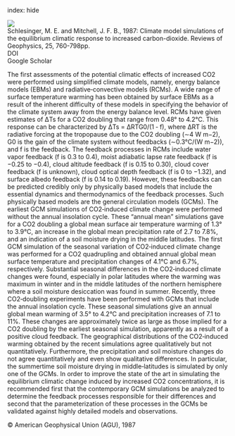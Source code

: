 index: hide

<div class="Citation">
    <div class="Citation-thumb CitationThumb-linked"  data-href="https://doi.org/10.1029/rg025i004p00760">
      <img src="https://static.claimspace.cloud/climate-study-static/refs/thumbs/9/Schlesinger_and_Mitchell_1987-thumb.png" />
    </div>

  <div class="Citation-body">
    <div class="Citation-text">Schlesinger, M. E. and Mitchell, J. F. B., 1987: Climate model simulations of the equilibrium climatic response to increased carbon-dioxide. <span class="Article-journal">Reviews of Geophysics, </span><span class="Article-volume">25, </span>760-798pp.</div>
    <div class="Citation-links">
      <div class="CitationLink" data-href="https://doi.org/10.1029/rg025i004p00760">
        <div class="CitationLink-icon CitationLink-Doi"></div>
        <div class="CitationLink-text">DOI</div>
      </div>
      <div class="CitationLink" data-href="https://scholar.google.com/scholar?q=10.1029/rg025i004p00760">
        <div class="CitationLink-icon CitationLink-Scholar"></div>
        <div class="CitationLink-text">Google Scholar</div>
      </div>
    </div>
  </div>
</div>

The first assessments of the potential climatic effects of increased CO2 were performed using simplified climate models, namely, energy balance models (EBMs) and radiative‐convective models (RCMs). A wide range of surface temperature warming has been obtained by surface EBMs as a result of the inherent difficulty of these models in specifying the behavior of the climate system away from the energy balance level. RCMs have given estimates of ΔTs for a CO2 doubling that range from 0.48° to 4.2°C. This response can be characterized by ΔTs = ΔRTG0/(1 ‐ f), where ΔRT is the radiative forcing at the tropopause due to the CO2 doubling (∼4 W m−2), G0 is the gain of the climate system without feedbacks (∼0.3°C/(W m−2)), and f is the feedback. The feedback processes in RCMs include water vapor feedback (f is 0.3 to 0.4), moist adiabatic lapse rate feedback (f is −0.25 to −0.4), cloud altitude feedback (f is 0.15 to 0.30), cloud cover feedback (f is unknown), cloud optical depth feedback (f is 0 to −1.32), and surface albedo feedback (f is 0.14 to 0.19). However, these feedbacks can be predicted credibly only by physically based models that include the essential dynamics and thermodynamics of the feedback processes. Such physically based models are the general circulation models (GCMs). The earliest GCM simulations of CO2‐induced climate change were performed without the annual insolation cycle. These “annual mean” simulations gave for a CO2 doubling a global mean surface air temperature warming of 1.3° to 3.9°C, an increase in the global mean precipitation rate of 2.7 to 7.8%, and an indication of a soil moisture drying in the middle latitudes. The first GCM simulation of the seasonal variation of CO2‐induced climate change was performed for a CO2 quadrupling and obtained annual global mean surface temperature and precipitation changes of 4.1°C and 6.7%, respectively. Substantial seasonal differences in the CO2‐induced climate changes were found, especially in polar latitudes where the warming was maximum in winter and in the middle latitudes of the northern hemisphere where a soil moisture desiccation was found in summer. Recently, three CO2‐doubling experiments have been performed with GCMs that include the annual insolation cycle. These seasonal simulations give an annual global mean warming of 3.5° to 4.2°C and precipitation increases of 7.1 to 11%. These changes are approximately twice as large as those implied for a CO2 doubling by the earliest seasonal simulation, apparently as a result of a positive cloud feedback. The geographical distributions of the CO2‐induced warming obtained by the recent simulations agree qualitatively but not quantitatively. Furthermore, the precipitation and soil moisture changes do not agree quantitatively and even show qualitative differences. In particular, the summertime soil moisture drying in middle‐latitudes is simulated by only one of the GCMs. In order to improve the state of the art in simulating the equilibrium climatic change induced by increased CO2 concentrations, it is recommended first that the contemporary GCM simulations be analyzed to determine the feedback processes responsible for their differences and second that the parameterization of these processes in the GCMs be validated against highly detailed models and observations.

<div class="Citation-copy">
&copy; American Geophysical Union (AGU), 1987
</div>